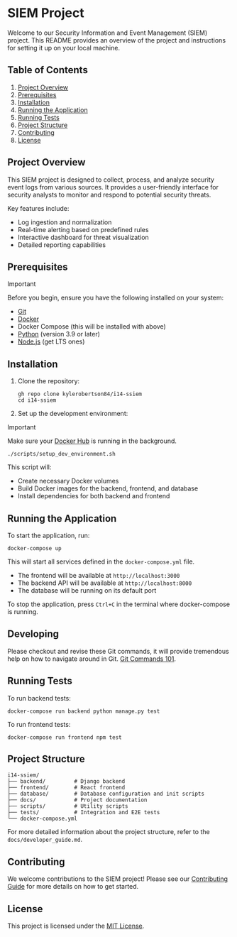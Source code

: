 # SIEM Project

Welcome to our Security Information and Event Management (SIEM) project. This README provides an overview of the project and instructions for setting it up on your local machine.

## Table of Contents
1. [Project Overview](#project-overview)
2. [Prerequisites](#prerequisites)
3. [Installation](#installation)
4. [Running the Application](#running-the-application)
5. [Running Tests](#running-tests)
6. [Project Structure](#project-structure)
7. [Contributing](#contributing)
8. [License](#license)

## Project Overview

This SIEM project is designed to collect, process, and analyze security event logs from various sources. It provides a user-friendly interface for security analysts to monitor and respond to potential security threats.

Key features include:
- Log ingestion and normalization
- Real-time alerting based on predefined rules
- Interactive dashboard for threat visualization
- Detailed reporting capabilities

## Prerequisites
> [!IMPORTANT]
> Before you begin, ensure you have the following installed on your system:

- [Git](https://git-scm.com/downloads)
- [Docker](https://docs.docker.com/get-docker/)
- Docker Compose (this will be installed with above)
- [Python](https://www.python.org/downloads/) (version 3.9 or later)
- [Node.js](https://nodejs.org/en/download/prebuilt-installer/current) (get LTS ones)

## Installation

1. Clone the repository:
   ```
   gh repo clone kylerobertson84/i14-ssiem
   cd i14-ssiem
   ```

2. Set up the development environment:
> [!IMPORTANT]
> Make sure your [Docker Hub](https://docs.docker.com/get-docker/) is running in the background.
   ```
   ./scripts/setup_dev_environment.sh
   ```

This script will:
- Create necessary Docker volumes
- Build Docker images for the backend, frontend, and database
- Install dependencies for both backend and frontend

## Running the Application

To start the application, run:

```
docker-compose up
```

This will start all services defined in the `docker-compose.yml` file.

- The frontend will be available at `http://localhost:3000`
- The backend API will be available at `http://localhost:8000`
- The database will be running on its default port

To stop the application, press `Ctrl+C` in the terminal where docker-compose is running.

## Developing

Please checkout and revise these Git commands, it will provide tremendous help on how to navigate around in Git.
[Git Commands 101](Git-101.md).

## Running Tests

To run backend tests:
```
docker-compose run backend python manage.py test
```

To run frontend tests:
```
docker-compose run frontend npm test
```

## Project Structure

```
i14-ssiem/
├── backend/         # Django backend
├── frontend/        # React frontend
├── database/        # Database configuration and init scripts
├── docs/            # Project documentation
├── scripts/         # Utility scripts
├── tests/           # Integration and E2E tests
└── docker-compose.yml
```

For more detailed information about the project structure, refer to the `docs/developer_guide.md`.

## Contributing

We welcome contributions to the SIEM project! Please see our [Contributing Guide](CONTRIBUTING.md) for more details on how to get started.

## License

This project is licensed under the [MIT License](LICENSE).
